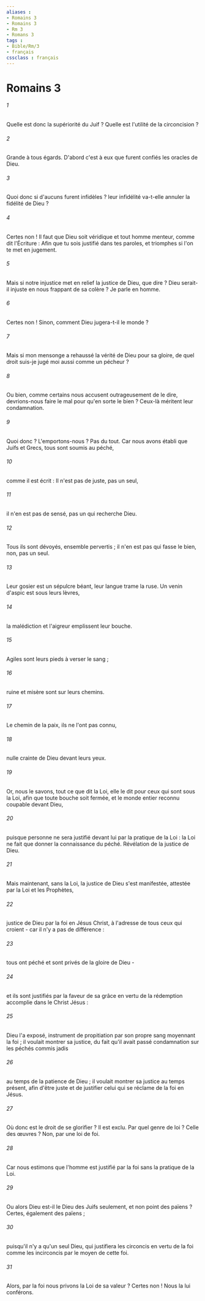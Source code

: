 ```yaml
---
aliases : 
- Romains 3
- Romains 3
- Rm 3
- Romans 3
tags : 
- Bible/Rm/3
- français
cssclass : français
---
```


# Romains 3

###### 1
Quelle est donc la supériorité du Juif ? Quelle est l'utilité de la circoncision ? 
###### 2
Grande à tous égards. D'abord c'est à eux que furent confiés les oracles de Dieu. 
###### 3
Quoi donc si d'aucuns furent infidèles ? leur infidélité va-t-elle annuler la fidélité de Dieu ? 
###### 4
Certes non ! Il faut que Dieu soit véridique et tout homme menteur, comme dit l'Écriture : Afin que tu sois justifié dans tes paroles, et triomphes si l'on te met en jugement. 
###### 5
Mais si notre injustice met en relief la justice de Dieu, que dire ? Dieu serait-il injuste en nous frappant de sa colère ? Je parle en homme. 
###### 6
Certes non ! Sinon, comment Dieu jugera-t-il le monde ? 
###### 7
Mais si mon mensonge a rehaussé la vérité de Dieu pour sa gloire, de quel droit suis-je jugé moi aussi comme un pécheur ? 
###### 8
Ou bien, comme certains nous accusent outrageusement de le dire, devrions-nous faire le mal pour qu'en sorte le bien ? Ceux-là méritent leur condamnation. 
###### 9
Quoi donc ? L'emportons-nous ? Pas du tout. Car nous avons établi que Juifs et Grecs, tous sont soumis au péché, 
###### 10
comme il est écrit : Il n'est pas de juste, pas un seul, 
###### 11
il n'en est pas de sensé, pas un qui recherche Dieu. 
###### 12
Tous ils sont dévoyés, ensemble pervertis ; il n'en est pas qui fasse le bien, non, pas un seul. 
###### 13
Leur gosier est un sépulcre béant, leur langue trame la ruse. Un venin d'aspic est sous leurs lèvres, 
###### 14
la malédiction et l'aigreur emplissent leur bouche. 
###### 15
Agiles sont leurs pieds à verser le sang ; 
###### 16
ruine et misère sont sur leurs chemins. 
###### 17
Le chemin de la paix, ils ne l'ont pas connu, 
###### 18
nulle crainte de Dieu devant leurs yeux. 
###### 19
Or, nous le savons, tout ce que dit la Loi, elle le dit pour ceux qui sont sous la Loi, afin que toute bouche soit fermée, et le monde entier reconnu coupable devant Dieu, 
###### 20
puisque personne ne sera justifié devant lui par la pratique de la Loi : la Loi ne fait que donner la connaissance du péché. Révélation de la justice de Dieu. 
###### 21
Mais maintenant, sans la Loi, la justice de Dieu s'est manifestée, attestée par la Loi et les Prophètes, 
###### 22
justice de Dieu par la foi en Jésus Christ, à l'adresse de tous ceux qui croient - car il n'y a pas de différence : 
###### 23
tous ont péché et sont privés de la gloire de Dieu - 
###### 24
et ils sont justifiés par la faveur de sa grâce en vertu de la rédemption accomplie dans le Christ Jésus : 
###### 25
Dieu l'a exposé, instrument de propitiation par son propre sang moyennant la foi ; il voulait montrer sa justice, du fait qu'il avait passé condamnation sur les péchés commis jadis 
###### 26
au temps de la patience de Dieu ; il voulait montrer sa justice au temps présent, afin d'être juste et de justifier celui qui se réclame de la foi en Jésus. 
###### 27
Où donc est le droit de se glorifier ? Il est exclu. Par quel genre de loi ? Celle des œuvres ? Non, par une loi de foi. 
###### 28
Car nous estimons que l'homme est justifié par la foi sans la pratique de la Loi. 
###### 29
Ou alors Dieu est-il le Dieu des Juifs seulement, et non point des païens ? Certes, également des païens ; 
###### 30
puisqu'il n'y a qu'un seul Dieu, qui justifiera les circoncis en vertu de la foi comme les incirconcis par le moyen de cette foi. 
###### 31
Alors, par la foi nous privons la Loi de sa valeur ? Certes non ! Nous la lui conférons. 
